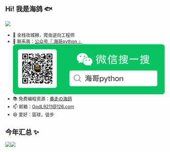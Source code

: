 <!--
## Hi there 👋
-->
<!--
**GodL9211/GodL9211** is a ✨ _special_ ✨ repository because its `README.md` (this file) appears on your GitHub profile.

Here are some ideas to get you started:

- 🔭 I’m currently working on ...
- 🌱 I’m currently learning ...
- 👯 I’m looking to collaborate on ...
- 🤔 I’m looking for help with ...
- 💬 Ask me about ...
- 📫 How to reach me: ...
- 😄 Pronouns: ...
- ⚡ Fun fact: ...
-->


## Hi! 我是海鸽 🐟

![](https://komarev.com/ghpvc/?username=GodL9211&color=brightgreen)

- 🐧 全栈攻城狮，爬虫逆向工程师
- 🌱 联系我：<a href="https://github.com/GodL9211/GodL9211/blob/main/%E6%B5%B7%E5%93%A5python.png" target="_blank">公众号『 海哥python 』</a> ![公众号：海哥python](https://github.com/GodL9211/GodL9211/blob/main/%E6%B5%B7%E5%93%A5python.png)
- 📚 免费编程资源：<a href="https://godl9211.github.io/" target="_blank">暴走の海鸽</a>
- 📫 邮箱：GodL9211@126.com
- 😄 爱好：篮球，徒步

## 今年汇总 ✨

<img align="" height="137px" src="https://github-readme-stats.vercel.app/api?username=GodL9211&hide_title=true&hide_border=true&show_icons=true&include_all_commits=true&line_height=21&bg_color=0,EC6C6C,FFD479,FFFC79,73FA79&theme=graywhite&locale=cn" /><img align="" height="137px" src="https://github-readme-stats.vercel.app/api/top-langs/?username=liyupi&hide_title=true&hide_border=true&layout=compact&bg_color=0,73FA79,73FDFF,D783FF&theme=graywhite&locale=cn" />
